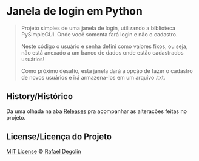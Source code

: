 # Janela de login em Python

> Projeto simples de uma janela de login, utilizando a biblioteca PySimpleGUI. Onde você somenta fará login e não o cadastro.
> 
> Neste código o usuário e senha defini como valores fixos, ou seja, não está anexado a um banco de dados onde estão cadastrados usuários!
> 
> Como próximo desafio, esta janela dará a opção de fazer o cadastro de novos usuários e irá armazena-los em um arquivo .txt.


## History/Histórico
Da uma olhada na aba [Releases](https://github.com/Rafadegolin/Python_login/releases) pra acompanhar as alterações feitas no projeto.

## License/Licença do Projeto
[MIT License](./LICENSE) © [Rafael Degolin](https://github.com/Rafadegolin)
